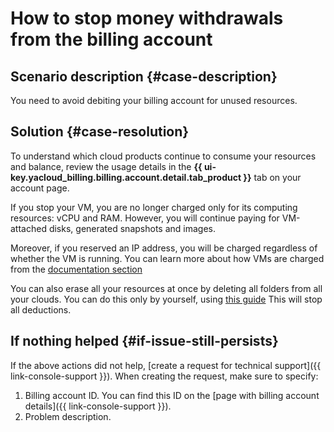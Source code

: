 # How to stop money withdrawals from the billing account



## Scenario description {#case-description}

You need to avoid debiting your billing account for unused resources.

## Solution {#case-resolution}

To understand which cloud products continue to consume your resources and balance, review the usage details in the **{{ ui-key.yacloud_billing.billing.account.detail.tab_product }}** tab on your account page.

If you stop your VM, you are no longer charged only for its computing resources: vCPU and RAM.
However, you will continue paying for VM-attached disks, generated snapshots and images.

Moreover, if you reserved an IP address, you will be charged regardless of whether the VM is running.
You can learn more about how VMs are charged from the [documentation section](../../../compute/pricing.md)

You can also erase all your resources at once by deleting all folders from all your clouds. You can do this only by yourself, using [this guide](../../../resource-manager/operations/folder/delete.md)
 This will stop all deductions.


## If nothing helped {#if-issue-still-persists}

If the above actions did not help, [create a request for technical support]({{ link-console-support }}).
When creating the request, make sure to specify:

1. Billing account ID.
You can find this ID on the [page with billing account details]({{ link-console-support }}).
2. Problem description.
